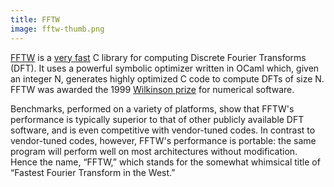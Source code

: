 ```yaml
---
title: FFTW
image: fftw-thumb.png
---
```


[FFTW](http://www.fftw.org/) is a [very fast](http://www.fftw.org/benchfft/) C library for computing Discrete Fourier Transforms (DFT). It uses a powerful symbolic optimizer written in OCaml which, given an integer N, generates highly optimized C code to compute DFTs of size N. FFTW was awarded the 1999 [Wilkinson prize](https://en.wikipedia.org/wiki/J._H._Wilkinson_Prize_for_Numerical_Software) for numerical software.

Benchmarks, performed on a variety of platforms, show that FFTW's performance is typically superior to that of other publicly available DFT software, and is even competitive with vendor-tuned codes. In contrast to vendor-tuned codes, however, FFTW's performance is portable: the same program will perform well on most architectures without modification. Hence the name, “FFTW,” which stands for the somewhat whimsical title of “Fastest Fourier Transform in the West.”
